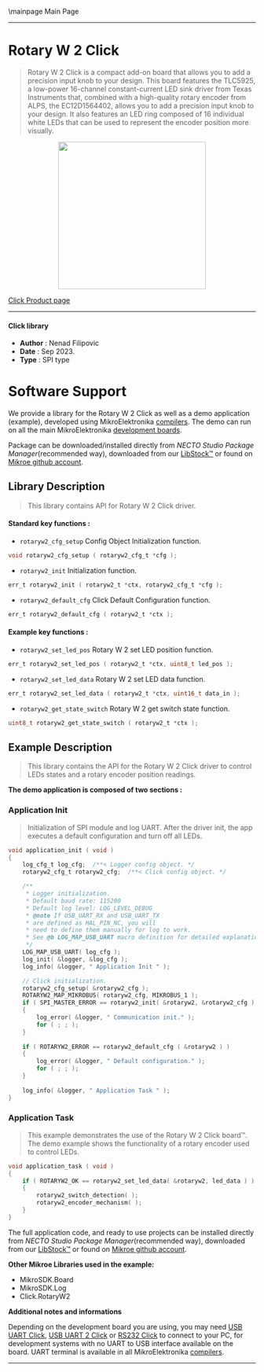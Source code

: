 \mainpage Main Page

---
# Rotary W 2 Click

> Rotary W 2 Click is a compact add-on board that allows you to add a precision input knob to your design. This board features the TLC5925, a low-power 16-channel constant-current LED sink driver from Texas Instruments that, combined with a high-quality rotary encoder from ALPS, the EC12D1564402, allows you to add a precision input knob to your design. It also features an LED ring composed of 16 individual white LEDs that can be used to represent the encoder position more visually.

<p align="center">
  <img src="https://download.mikroe.com/images/click_for_ide/rotaryw2_click.png" height=300px>
</p>

[Click Product page](https://www.mikroe.com/rotary-w-2-click)

---


#### Click library

- **Author**        : Nenad Filipovic
- **Date**          : Sep 2023.
- **Type**          : SPI type


# Software Support

We provide a library for the Rotary W 2 Click
as well as a demo application (example), developed using MikroElektronika
[compilers](https://www.mikroe.com/necto-studio).
The demo can run on all the main MikroElektronika [development boards](https://www.mikroe.com/development-boards).

Package can be downloaded/installed directly from *NECTO Studio Package Manager*(recommended way), downloaded from our [LibStock&trade;](https://libstock.mikroe.com) or found on [Mikroe github account](https://github.com/MikroElektronika/mikrosdk_click_v2/tree/master/clicks).

## Library Description

> This library contains API for Rotary W 2 Click driver.

#### Standard key functions :

- `rotaryw2_cfg_setup` Config Object Initialization function.
```c
void rotaryw2_cfg_setup ( rotaryw2_cfg_t *cfg );
```

- `rotaryw2_init` Initialization function.
```c
err_t rotaryw2_init ( rotaryw2_t *ctx, rotaryw2_cfg_t *cfg );
```

- `rotaryw2_default_cfg` Click Default Configuration function.
```c
err_t rotaryw2_default_cfg ( rotaryw2_t *ctx );
```

#### Example key functions :

- `rotaryw2_set_led_pos` Rotary W 2 set LED position function.
```c
err_t rotaryw2_set_led_pos ( rotaryw2_t *ctx, uint8_t led_pos );
```

- `rotaryw2_set_led_data` Rotary W 2 set LED data function.
```c
err_t rotaryw2_set_led_data ( rotaryw2_t *ctx, uint16_t data_in );
```

- `rotaryw2_get_state_switch` Rotary W 2 get switch state function.
```c
uint8_t rotaryw2_get_state_switch ( rotaryw2_t *ctx );
```

## Example Description

> This library contains the API for the Rotary W 2 Click driver 
> to control LEDs states and a rotary encoder position readings.

**The demo application is composed of two sections :**

### Application Init

> Initialization of SPI module and log UART.
> After the driver init, the app executes a default configuration and turn off all LEDs.

```c
void application_init ( void )
{
    log_cfg_t log_cfg;  /**< Logger config object. */
    rotaryw2_cfg_t rotaryw2_cfg;  /**< Click config object. */

    /** 
     * Logger initialization.
     * Default baud rate: 115200
     * Default log level: LOG_LEVEL_DEBUG
     * @note If USB_UART_RX and USB_UART_TX 
     * are defined as HAL_PIN_NC, you will 
     * need to define them manually for log to work. 
     * See @b LOG_MAP_USB_UART macro definition for detailed explanation.
     */
    LOG_MAP_USB_UART( log_cfg );
    log_init( &logger, &log_cfg );
    log_info( &logger, " Application Init " );

    // Click initialization.
    rotaryw2_cfg_setup( &rotaryw2_cfg );
    ROTARYW2_MAP_MIKROBUS( rotaryw2_cfg, MIKROBUS_1 );
    if ( SPI_MASTER_ERROR == rotaryw2_init( &rotaryw2, &rotaryw2_cfg ) )
    {
        log_error( &logger, " Communication init." );
        for ( ; ; );
    }
    
    if ( ROTARYW2_ERROR == rotaryw2_default_cfg ( &rotaryw2 ) )
    {
        log_error( &logger, " Default configuration." );
        for ( ; ; );
    }
    
    log_info( &logger, " Application Task " );
}
```

### Application Task

> This example demonstrates the use of the Rotary W 2 Click board™.
> The demo example shows the functionality of a rotary encoder used to control LEDs.

```c
void application_task ( void )
{
    if ( ROTARYW2_OK == rotaryw2_set_led_data( &rotaryw2, led_data ) )
    {
        rotaryw2_switch_detection( );
        rotaryw2_encoder_mechanism( );
    }
}
```

The full application code, and ready to use projects can be installed directly from *NECTO Studio Package Manager*(recommended way), downloaded from our [LibStock&trade;](https://libstock.mikroe.com) or found on [Mikroe github account](https://github.com/MikroElektronika/mikrosdk_click_v2/tree/master/clicks).

**Other Mikroe Libraries used in the example:**

- MikroSDK.Board
- MikroSDK.Log
- Click.RotaryW2

**Additional notes and informations**

Depending on the development board you are using, you may need
[USB UART Click](https://www.mikroe.com/usb-uart-click),
[USB UART 2 Click](https://www.mikroe.com/usb-uart-2-click) or
[RS232 Click](https://www.mikroe.com/rs232-click) to connect to your PC, for
development systems with no UART to USB interface available on the board. UART
terminal is available in all MikroElektronika
[compilers](https://shop.mikroe.com/compilers).

---
